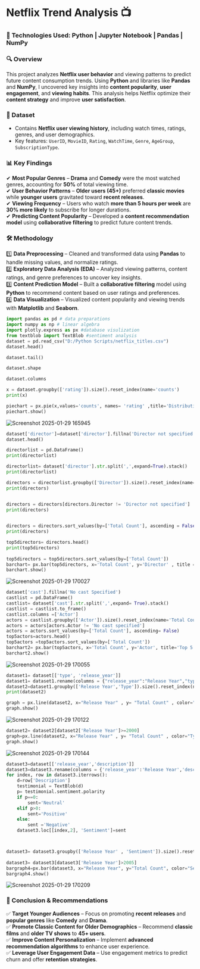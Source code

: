 # **Netflix Trend Analysis 📺**  

### 🚀 **Technologies Used:** Python | Jupyter Notebook | Pandas | NumPy  

### **🔍 Overview**  
This project analyzes **Netflix user behavior** and viewing patterns to predict future content consumption trends. Using **Python** and libraries like **Pandas** and **NumPy**, I uncovered key insights into **content popularity**, **user engagement**, and **viewing habits**. This analysis helps Netflix optimize their **content strategy** and improve **user satisfaction**.  

### **📂 Dataset**  
- Contains **Netflix user viewing history**, including watch times, ratings, genres, and user demographics.  
- Key features: `UserID`, `MovieID`, `Rating`, `WatchTime`, `Genre`, `AgeGroup`, `SubscriptionType`.  

### **📊 Key Findings**  
✔ **Most Popular Genres** – **Drama** and **Comedy** were the most watched genres, accounting for **50%** of total viewing time.  
✔ **User Behavior Patterns** – **Older users (45+)** preferred **classic movies** while **younger users** gravitated toward **recent releases**.  
✔ **Viewing Frequency** – Users who watch **more than 5 hours per week** are **30% more likely** to subscribe for longer durations.  
✔ **Predicting Content Popularity** – Developed a **content recommendation model** using **collaborative filtering** to predict future content trends.  

### **🛠 Methodology**  
1️⃣ **Data Preprocessing** – Cleaned and transformed data using **Pandas** to handle missing values, and normalize ratings.  
2️⃣ **Exploratory Data Analysis (EDA)** – Analyzed viewing patterns, content ratings, and genre preferences to uncover key insights.  
3️⃣ **Content Prediction Model** – Built a **collaborative filtering** model using **Python** to recommend content based on user ratings and preferences.  
4️⃣ **Data Visualization** – Visualized content popularity and viewing trends with **Matplotlib** and **Seaborn**.  


```python
import pandas as pd # data preparations
import numpy as np # linear algebra
import plotly.express as px #database visulization
from textblob import TextBlob #sentiment analysis
dataset = pd.read_csv("D:/Python Scripts/netflix_titles.csv")
dataset.head()

dataset.tail()

dataset.shape

dataset.columns

x = dataset.groupby(['rating']).size().reset_index(name='counts')
print(x)

piechart = px.pie(x,values='counts', names= 'rating' ,title='Distribution of content ratings on Netflix')
piechart.show()
```
![Screenshot 2025-01-29 165945](https://github.com/user-attachments/assets/1abe95c2-5cfc-4b9a-ac99-6dbb2727451a)

```python
dataset['director']=dataset['director'].fillna('Director not specified')
dataset.head()

directorlist = pd.DataFrame()
print(directorlist)

directorlist= dataset['director'].str.split(',',expand=True).stack()
print(directorlist)

directors = directorlist.groupby(['Director']).size().reset_index(name='Total Count')
print(directors)


directors = directors[directors.Director != 'Director not specified']
print(directors)
                    

directors = directors.sort_values(by=['Total Count'], ascending = False)
print(directors)

top5directors= directors.head()
print(top5directors)
          
top5directors = top5directors.sort_values(by=['Total Count'])
barchart= px.bar(top5directors, x='Total Count', y='Director' , title = 'Top 5 Directors on Netflix')
barchart.show()
```
![Screenshot 2025-01-29 170027](https://github.com/user-attachments/assets/8cc28752-b5c4-44b9-a586-369079300780)

```python
dataset['cast'].fillna('No cast Specified')
castlist = pd.DataFrame()
castlist= dataset['cast'].str.split(',',expand= True).stack()
castlist = castlist.to_frame()
castlist.columns =['Actor']
actors = castlist.groupby(['Actor']).size().reset_index(name='Total Count')
actors = actors[actors.Actor != 'No cast specified']
actors = actors.sort_values(by=['Total Count'], ascending= False)
top5actors=actors.head()
top5actors =top5actors.sort_values(by=['Total Count'])
barchart2= px.bar(top5actors, x='Total Count', y='Actor', title='Top 5 Actors on Netflix')
barchart2.show()
```
![Screenshot 2025-01-29 170055](https://github.com/user-attachments/assets/ca7a52f4-72d0-462e-b223-fc6cea5dac67)

```python
dataset1= dataset[['type', 'release_year']]
dataset1= dataset1.rename(columns = {"release_year":"Release Year","type" : "Type"})
dataset2=dataset1.groupby(['Release Year','Type']).size().reset_index(name='Total Count')
print(dataset2)

graph = px.line(dataset2, x="Release Year" , y= "Total Count" , color="Type" , title="Trend of content produced on Netflix every Year")
graph.show()
```
![Screenshot 2025-01-29 170122](https://github.com/user-attachments/assets/3a7940f7-1c98-4fe1-b932-ba881a480c16)

```python
dataset2= dataset2[dataset2['Release Year']>=2000]
graph=px.line(dataset2, x="Release Year" , y= "Total Count" , color="Type" , title="Trend of content produced on Netflix every Year")
graph.show()
```
![Screenshot 2025-01-29 170144](https://github.com/user-attachments/assets/7d3ab918-f7c9-452f-86f3-984f2b65b302)

```python
dataset3=dataset[['release_year','description']]
dataset3=dataset3.rename(columns = {'release_year':'Release Year','description':'Description'})
for index, row in dataset3.iterrows():
    d=row['Description']
    testimonial = TextBlob(d)
    p= testimonial.sentiment.polarity
    if p==0:
        sent='Neutral'
    elif p>0:
        sent='Positive'
    else:
        sent ='Negative'
    dataset3.loc[[index,2], 'Sentiment']=sent



dataset3= dataset3.groupby(['Release Year' , 'Sentiment']).size().reset_index(name ='Total Count')
                          
dataset3= dataset3[dataset3['Release Year']>2005]
bargraph4=px.bar(dataset3, x="Release Year", y="Total Count", color="Sentiment", title="Sentiment Analysis of Content on Netflix")
bargraph4.show()
```

![Screenshot 2025-01-29 170209](https://github.com/user-attachments/assets/ef29d7d2-9af5-483a-821c-f6eace25a8d2)

### **📌 Conclusion & Recommendations**  
✅ **Target Younger Audiences** – Focus on promoting **recent releases** and **popular genres** like **Comedy** and **Drama**.  
✅ **Promote Classic Content for Older Demographics** – Recommend **classic films** and **older TV shows** to **45+ users**.  
✅ **Improve Content Personalization** – Implement **advanced recommendation algorithms** to enhance user experience.  
✅ **Leverage User Engagement Data** – Use engagement metrics to predict churn and offer **retention strategies**.  
